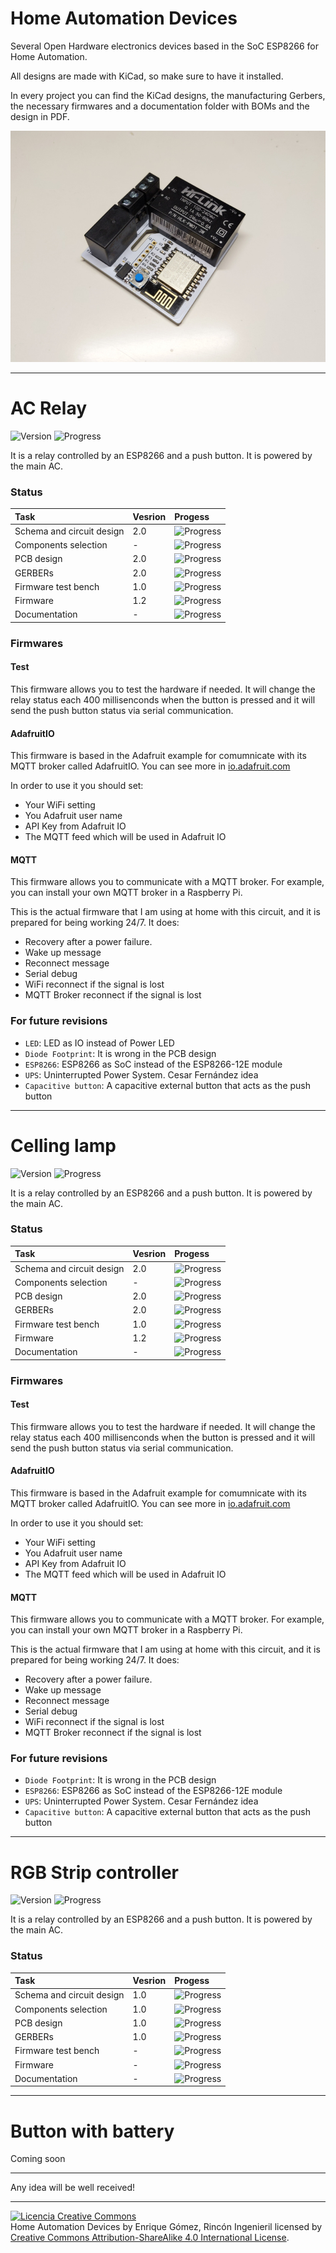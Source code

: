 # Home Automation Devices


Several Open Hardware electronics devices based in the SoC ESP8266 for Home Automation.

All designs are made with KiCad, so make sure to have it installed.

In every project you can find the KiCad designs, the manufacturing Gerbers, the necessary firmwares and a documentation folder with BOMs and the design in PDF.

<img src="https://raw.githubusercontent.com/RinconIngenieril/Home-Automation-Devices/master/img/front.jpg"/>

***

# AC Relay
![Version](https://img.shields.io/badge/version-v2.0-orange.svg)
![Progress](http://progressed.io/bar/100)

It is a relay controlled by an ESP8266 and a push button. It is powered by the main AC.

### Status
| Task | Vesrion | Progess |
|:-|:-|:-|
| Schema and circuit design | 2.0 | ![Progress](http://progressed.io/bar/100) |
| Components selection | - | ![Progress](http://progressed.io/bar/100) |
| PCB design | 2.0 | ![Progress](http://progressed.io/bar/100) |
| GERBERs | 2.0 | ![Progress](http://progressed.io/bar/100) |
| Firmware test bench | 1.0 | ![Progress](http://progressed.io/bar/100) |
| Firmware | 1.2 | ![Progress](http://progressed.io/bar/100) |
| Documentation | - | ![Progress](http://progressed.io/bar/100) |

### Firmwares

#### Test

This firmware allows you to test the hardware if needed. It will change the relay status each 400 millisenconds when the button is pressed and it will send the push button status via serial communication.

#### AdafruitIO

This firmware is based in the Adafruit example for comumnicate with its MQTT broker called AdafruitIO. You can see more in <a href="https://io.adafruit.com">io.adafruit.com</a>

In order to use it you should set:

- Your WiFi setting
- You Adafruit user name
- API Key from Adafruit IO
- The MQTT feed which will be used in Adafruit IO

#### MQTT

This firmware allows you to communicate with a MQTT broker. For example, you can install your own MQTT broker in a Raspberry Pi.

This is the actual firmware that I am using at home with this circuit, and it is prepared for being working 24/7. It does:

- Recovery after a power failure.
- Wake up message
- Reconnect message
- Serial debug
- WiFi reconnect if the signal is lost
- MQTT Broker reconnect if the signal is lost

### For future revisions

- `LED`: LED as IO instead of Power LED
- `Diode Footprint`: It is wrong in the PCB design
- `ESP8266`: ESP8266 as SoC instead of the ESP8266-12E module
- `UPS`: Uninterrupted Power System. Cesar Fernández idea
- `Capacitive button`: A capacitive external button that acts as the push button

***

# Celling lamp
![Version](https://img.shields.io/badge/version-v2.0-orange.svg)
![Progress](http://progressed.io/bar/100)

It is a relay controlled by an ESP8266 and a push button. It is powered by the main AC.

### Status
| Task | Vesrion | Progess |
|:-|:-|:-|
| Schema and circuit design | 2.0 | ![Progress](http://progressed.io/bar/100) |
| Components selection | - | ![Progress](http://progressed.io/bar/100) |
| PCB design | 2.0 | ![Progress](http://progressed.io/bar/100) |
| GERBERs | 2.0 | ![Progress](http://progressed.io/bar/100) |
| Firmware test bench | 1.0 | ![Progress](http://progressed.io/bar/100) |
| Firmware | 1.2 | ![Progress](http://progressed.io/bar/100) |
| Documentation | - | ![Progress](http://progressed.io/bar/100) |

### Firmwares

#### Test

This firmware allows you to test the hardware if needed. It will change the relay status each 400 millisenconds when the button is pressed and it will send the push button status via serial communication.

#### AdafruitIO

This firmware is based in the Adafruit example for comumnicate with its MQTT broker called AdafruitIO. You can see more in <a href="https://io.adafruit.com">io.adafruit.com</a>

In order to use it you should set:

- Your WiFi setting
- You Adafruit user name
- API Key from Adafruit IO
- The MQTT feed which will be used in Adafruit IO

#### MQTT

This firmware allows you to communicate with a MQTT broker. For example, you can install your own MQTT broker in a Raspberry Pi.

This is the actual firmware that I am using at home with this circuit, and it is prepared for being working 24/7. It does:

- Recovery after a power failure.
- Wake up message
- Reconnect message
- Serial debug
- WiFi reconnect if the signal is lost
- MQTT Broker reconnect if the signal is lost

### For future revisions

- `Diode Footprint`: It is wrong in the PCB design
- `ESP8266`: ESP8266 as SoC instead of the ESP8266-12E module
- `UPS`: Uninterrupted Power System. Cesar Fernández idea
- `Capacitive button`: A capacitive external button that acts as the push button

***

# RGB Strip controller
![Version](https://img.shields.io/badge/version-v1.0-orange.svg)
![Progress](http://progressed.io/bar/100)

It is a relay controlled by an ESP8266 and a push button. It is powered by the main AC.

### Status
| Task | Vesrion | Progess |
|:-|:-|:-|
| Schema and circuit design | 1.0 | ![Progress](http://progressed.io/bar/100) |
| Components selection | 1.0 | ![Progress](http://progressed.io/bar/100) |
| PCB design | 1.0 | ![Progress](http://progressed.io/bar/100) |
| GERBERs | 1.0 | ![Progress](http://progressed.io/bar/100) |
| Firmware test bench | - | ![Progress](http://progressed.io/bar/0) |
| Firmware | - | ![Progress](http://progressed.io/bar/1000) |
| Documentation | - | ![Progress](http://progressed.io/bar/100) |

***

# Button with battery

Coming soon

***

Any idea will be well received!

***

<a rel="license" href="http://creativecommons.org/licenses/by-sa/4.0/"><img alt="Licencia Creative Commons" style="border-width:0" src="https://i.creativecommons.org/l/by-sa/4.0/88x31.png" /></a><br /><span xmlns:dct="http://purl.org/dc/terms/" property="dct:title">Home Automation Devices</span> by <span xmlns:cc="http://creativecommons.org/ns#" property="cc:attributionName">Enrique Gómez, Rincón Ingenieril</span> licensed by <a rel="license" href="http://creativecommons.org/licenses/by-sa/4.0/">Creative Commons Attribution-ShareAlike 4.0 International License</a>.<br /><br />
